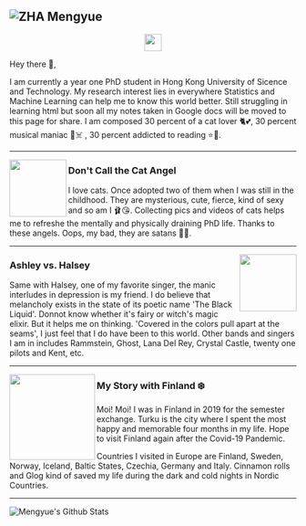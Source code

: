 ## ![ZHA Mengyue](https://github.com/Dolores2333/ZHA-Mengyue/blob/master/BlackBeachFullCroped.jpg)
<p align='center'>
<a href="https://www.instagram.com/zhamengyue/?hl=en"><img height="30" src="https://github.com/Dolores2333/ZHA-Mengyue/blob/master/instagram.png?raw=true"></a>
</p>
Hey there 👋,
</p>
I am currently a year one PhD student in Hong Kong University of Sicence and Technology. My research interest lies in everywhere Statistics and Machine Learning can help me to know this world better. Still struggling in learning html but soon all my notes taken in Google docs will be moved to this page for share. I am composed 30 percent of a cat lover 🐈💕, 30 percent musical maniac 🎼☠️ , 30 percent addicted to reading ⭐🧠.
 
  ---
 
 <p>
  <img width="100" align='left' src="https://github.com/Dolores2333/ZHA-Mengyue/blob/master/AGermanCat.jpg?raw=true">
</p>

### Don't Call the Cat Angel

I love cats. Once adopted two of them when I was still in the childhood. They are mysterious, cute, fierce, kind of sexy and so am I 🩰😘. Collecting pics and videos of cats helps me to refreshe the mentally and physically draining PhD life. Thanks to these angels. Oops, my bad, they are satans 👼😈. 

 ---

<p>
  <a href="https://github.com/Dolores2333/ZHA-Mengyue/blob/master/HalseyPaint.jpg"><img width="100" align='right' src="https://github.com/Dolores2333/ZHA-Mengyue/blob/master/HalseyPaint.jpg?raw=true"></a>
</p>

### Ashley vs. Halsey
Same with Halsey, one of my favorite singer, the manic interludes in depression is my friend. I do believe that melancholy exists in the state of its poetic name 'The Black Liquid'. Donnot know whether it's fairy or witch's magic elixir. But it helps me on thinking. 'Covered in the colors pull apart at the seams', I just feel that I do have been to this world. Other bands and singers I am in includes Rammstein, Ghost, Lana Del Rey, Crystal Castle, twenty one pilots and Kent, etc.


 ---

<p>
 <img width="150" align='left' src="https://github.com/Dolores2333/ZHA-Mengyue/blob/master/MeSittingOnIce.jpg?raw=true">
</p>

### My Story with Finland ❄️
Moi! Moi! I was in Finland in 2019 for the semester exchange. Turku is the city where I spent the most happy and memorable four months in my life. Hope to visit Finland again after the Covid-19 Pandemic. 

Countries I visited in Europe are Finland, Sweden, Norway, Iceland, Baltic States, Czechia, Germany and Italy. Cinnamon rolls and Glog kind of saved my life during the dark and cold nights in Nordic Countries. 

 ---

<p>

![Mengyue's Github Stats](https://github-readme-stats.vercel.app/api?username=Dolores2333&show_icons=true&theme=radical)
